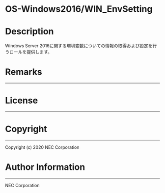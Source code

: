 OS-Windows2016/WIN_EnvSetting
=======================================================
# Description
Windows Server 2016に関する環境変数についての情報の取得および設定を行うロールを提供します。

# Remarks
-------

# License
-------

# Copyright
---------
Copyright (c) 2020 NEC Corporation

# Author Information
------------------
NEC Corporation
